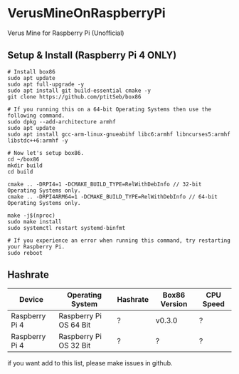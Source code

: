 # VerusMineOnRaspberryPi
Verus Mine for Raspberry Pi (Unofficial)

## Setup & Install (Raspberry Pi 4 ONLY)
```
# Install box86
sudo apt update
sudo apt full-upgrade -y
sudo apt install git build-essential cmake -y
git clone https://github.com/ptitSeb/box86

# If you running this on a 64-bit Operating Systems then use the following command.
sudo dpkg --add-architecture armhf
sudo apt update
sudo apt install gcc-arm-linux-gnueabihf libc6:armhf libncurses5:armhf libstdc++6:armhf -y

# Now let's setup box86.
cd ~/box86
mkdir build
cd build

cmake .. -DRPI4=1 -DCMAKE_BUILD_TYPE=RelWithDebInfo // 32-bit Operating Systems only.
cmake .. -DRPI4ARM64=1 -DCMAKE_BUILD_TYPE=RelWithDebInfo // 64-bit Operating Systems only.

make -j$(nproc)
sudo make install
sudo systemctl restart systemd-binfmt

# If you experience an error when running this command, try restarting your Raspberry Pi.
sudo reboot
```

## Hashrate
| Device           | Operating System         | Hashrate | Box86 Version | CPU Speed |
| ---------------- | ------------------------ | -------- | ------------- | --------- |
| Raspberry Pi 4   | Raspberry Pi OS 64 Bit   | ?        | v0.3.0        | ?         |
| Raspberry Pi 4   | Raspberry Pi OS 32 Bit   | ?        | ?             | ?         |

if you want add to this list, please make issues in github.
